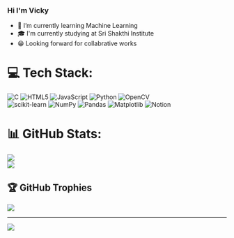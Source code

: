 ### Hi I'm Vicky

- 🌱 I’m currently learning Machine Learning
- 🎓 I'm currently studying at Sri Shakthi Institute
- 😁 Looking forward for collabrative works


# 💻 Tech Stack:
![C](https://img.shields.io/badge/c-%2300599C.svg?style=for-the-badge&logo=c&logoColor=white) ![HTML5](https://img.shields.io/badge/html5-%23E34F26.svg?style=for-the-badge&logo=html5&logoColor=white) ![JavaScript](https://img.shields.io/badge/javascript-%23323330.svg?style=for-the-badge&logo=javascript&logoColor=%23F7DF1E) ![Python](https://img.shields.io/badge/python-3670A0?style=for-the-badge&logo=python&logoColor=ffdd54) ![OpenCV](https://img.shields.io/badge/opencv-%23white.svg?style=for-the-badge&logo=opencv&logoColor=white) <br> ![scikit-learn](https://img.shields.io/badge/scikit--learn-%23F7931E.svg?style=for-the-badge&logo=scikit-learn&logoColor=white) ![NumPy](https://img.shields.io/badge/numpy-%23013243.svg?style=for-the-badge&logo=numpy&logoColor=white) ![Pandas](https://img.shields.io/badge/pandas-%23150458.svg?style=for-the-badge&logo=pandas&logoColor=white) ![Matplotlib](https://img.shields.io/badge/Matplotlib-%23ffffff.svg?style=for-the-badge&logo=Matplotlib&logoColor=black)
![Notion](https://img.shields.io/badge/Notion-%23000000.svg?style=for-the-badge&logo=notion&logoColor=white)
# 📊 GitHub Stats:
![](https://github-readme-stats.vercel.app/api?username=Vicky-258&theme=vue-dark&hide_border=false&include_all_commits=false&count_private=false)<br/>
![](https://github-readme-streak-stats.herokuapp.com/?user=Vicky-258&theme=vue-dark&hide_border=false)<br/>

## 🏆 GitHub Trophies
![](https://github-profile-trophy.vercel.app/?username=Vicky-258&theme=radical&no-frame=false&no-bg=false&margin-w=4)

---
[![](https://visitcount.itsvg.in/api?id=Vicky-258&icon=4&color=1)](https://visitcount.itsvg.in)

